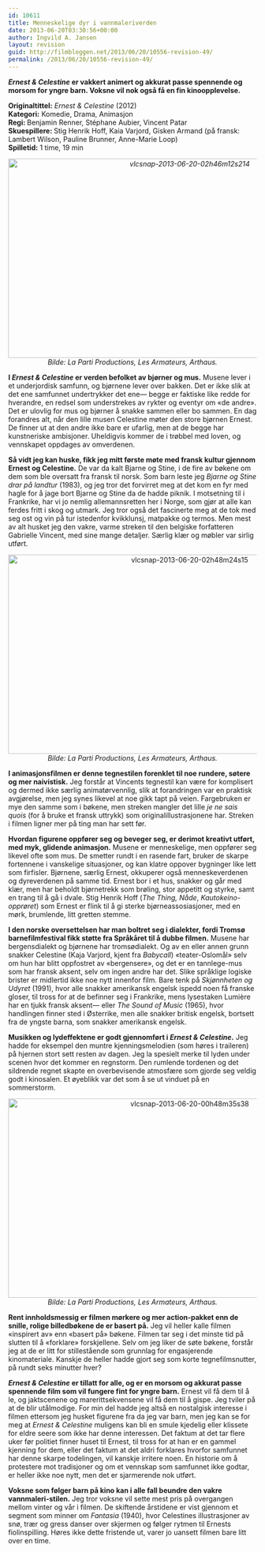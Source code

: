 ```yaml
---
id: 10611
title: Menneskelige dyr i vannmaleriverden
date: 2013-06-20T03:30:56+00:00
author: Ingvild A. Jansen
layout: revision
guid: http://filmbloggen.net/2013/06/20/10556-revision-49/
permalink: /2013/06/20/10556-revision-49/
---
```

<b style="mso-bidi-font-weight: normal;"><i style="mso-bidi-font-style: normal;">Ernest & Celestine</i> er vakkert animert og akkurat passe spennende og morsom for yngre barn. Voksne vil nok også få en fin kinoopplevelse.<!--more--></b>

**Originaltittel:** _Ernest & Celestine_ (2012)  
**Kategori:** Komedie, Drama, Animasjon  
<b style="mso-bidi-font-weight: normal;">Regi: </b>Benjamin Renner, Stéphane Aubier, Vincent Patar  
<b style="mso-bidi-font-weight: normal;">Skuespillere: </b>Stig Henrik Hoff, Kaia Varjord, Gisken Armand (på fransk: Lambert Wilson, Pauline Brunner, Anne-Marie Loop)  
<b style="mso-bidi-font-weight: normal;">Spilletid:</b> 1 time, 19 min

<p style="text-align: center;">
  <em><a href="http://filmbloggen.net/wp-content/uploads/2013/06/vlcsnap-2013-06-20-02h46m12s214.png"><img class="alignnone size-full wp-image-10581" alt="vlcsnap-2013-06-20-02h46m12s214" src="http://filmbloggen.net/wp-content/uploads/2013/06/vlcsnap-2013-06-20-02h46m12s214.png" width="720" height="404" /></a></em><br /> <em>Bilde: La Parti Productions, Les Armateurs, Arthaus.</em>
</p>

**I <i style="mso-bidi-font-style: normal;">Ernest & Celestine</i> er verden befolket av bjørner og mus.** Musene lever i et underjordisk samfunn, og bjørnene lever over bakken. Det er ikke slik at det ene samfunnet undertrykker det ene— begge er faktiske like redde for hverandre, en redsel som understrekes av rykter og eventyr om «de andre». Det er ulovlig for mus og bjørner å snakke sammen eller bo sammen. En dag forandres alt, når den lille musen Celestine møter den store bjørnen Ernest. De finner ut at den andre ikke bare er ufarlig, men at de begge har kunstneriske ambisjoner. Uheldigvis kommer de i trøbbel med loven, og vennskapet oppdages av omverdenen.

<p class="MsoNormal" style="margin-bottom: .0001pt; line-height: normal;">
  <strong>Så vidt jeg kan huske, fikk jeg mitt første møte med fransk kultur gjennom Ernest og Celestine.</strong> De var da kalt Bjarne og Stine, i de fire av bøkene om dem som ble oversatt fra fransk til norsk. Som barn leste jeg <i style="mso-bidi-font-style: normal;">Bjarne og Stine drar på landtur</i> (1983), og jeg tror det forvirret meg at det kom en fyr med hagle for å jage bort Bjarne og Stine da de hadde piknik. I motsetning til i Frankrike, har vi jo nemlig allemannsretten her i Norge, som gjør at alle kan ferdes fritt i skog og utmark. Jeg tror også det fascinerte meg at de tok med seg ost og vin på tur istedenfor kvikklunsj, matpakke og termos. Men mest av alt husket jeg den vakre, varme streken til den belgiske forfatteren Gabrielle Vincent, med sine mange detaljer. Særlig klær og møbler var sirlig utført.
</p>

<p style="text-align: center;">
  <a href="http://filmbloggen.net/wp-content/uploads/2013/06/vlcsnap-2013-06-20-02h48m24s15.png"><img class="alignnone size-full wp-image-10582" alt="vlcsnap-2013-06-20-02h48m24s15" src="http://filmbloggen.net/wp-content/uploads/2013/06/vlcsnap-2013-06-20-02h48m24s15.png" width="720" height="404" /></a><br /> <em>Bilde: La Parti Productions, Les Armateurs, Arthaus.</em>
</p>

**I animasjonsfilmen er denne tegnestilen forenklet til noe rundere, søtere og mer naivistisk.** Jeg forstår at Vincents tegnestil kan være for komplisert og dermed ikke særlig animatørvennlig, slik at forandringen var en praktisk avgjørelse, men jeg synes likevel at noe gikk tapt på veien. Fargebruken er mye den samme som i bøkene, men streken mangler det lille <i style="mso-bidi-font-style: normal;">je ne sais quois</i> (for å bruke et fransk uttrykk) som originalillustrasjonene har. Streken i filmen ligner mer på ting man har sett før.<span style="mso-spacerun: yes;"> </span><span style="mso-spacerun: yes;"> </span>

<p class="MsoNormal" style="margin-bottom: .0001pt; line-height: normal;">
  <strong>Hvordan figurene oppfører seg og beveger seg, er derimot kreativt utført, med myk, glidende animasjon.</strong> Musene er menneskelige, men oppfører seg likevel ofte som mus. De smetter rundt i en rasende fart, bruker de skarpe fortennene i vanskelige situasjoner, og kan klatre oppover bygninger like lett som firfisler. Bjørnene, særlig Ernest, okkuperer også menneskeverdenen og dyreverdenen på samme tid. Ernest bor i et hus, snakker og går med klær, men har beholdt bjørnetrekk som brøling, stor appetitt og styrke, samt en trang til å gå i dvale. Stig Henrik Hoff (<i style="mso-bidi-font-style: normal;">The Thing, Nåde</i>, <i style="mso-bidi-font-style: normal;">Kautokeino-opprøret</i>) som Ernest er flink til å gi sterke bjørneassosiasjoner, med en mørk, brumlende, litt gretten stemme. <span style="mso-spacerun: yes;"> </span>
</p>

<p class="MsoNormal" style="margin-bottom: .0001pt; line-height: normal;">
  <strong>I den norske oversettelsen har man boltret seg i dialekter, fordi Tromsø barnefilmfestival fikk støtte fra Språkåret til å dubbe filmen.</strong> Musene har bergensdialekt og bjørnene har tromsødialekt. Og av en eller annen grunn snakker Celestine (Kaja Varjord, kjent fra <i style="mso-bidi-font-style: normal;">Babycall</i>) «teater-Oslomål» selv om hun har blitt oppfostret av «bergensere», og det er en tannlege-mus som har fransk aksent, selv om ingen andre har det. Slike språklige logiske brister er midlertid ikke noe nytt innenfor film. Bare tenk på <i style="mso-bidi-font-style: normal;">Skjønnheten og Udyret</i> (1991), hvor alle snakker amerikansk engelsk ispedd noen få franske gloser, til tross for at de befinner seg i Frankrike, mens lysestaken Lumière har en tjukk fransk aksent— eller <i style="mso-bidi-font-style: normal;">The Sound of Music</i> (1965), hvor handlingen finner sted i Østerrike, men alle snakker britisk engelsk, bortsett fra de yngste barna, som snakker amerikansk engelsk.
</p>

<p class="MsoNormal" style="margin-bottom: .0001pt; line-height: normal;">
  <strong>Musikken og lydeffektene er godt gjennomført i <i style="mso-bidi-font-style: normal;">Ernest & Celestine</i>.</strong> Jeg hadde for eksempel den muntre kjenningsmelodien (som høres i traileren) på hjernen stort sett resten av dagen. Jeg la spesielt merke til lyden under scenen hvor det kommer en regnstorm. Den rumlende tordenen og det sildrende regnet skapte en overbevisende atmosfære som gjorde seg veldig godt i kinosalen. Et øyeblikk var det som å se ut vinduet på en sommerstorm.
</p>

<p class="MsoNormal" style="margin-bottom: 0pt; line-height: normal; text-align: center;">
  <a href="http://filmbloggen.net/wp-content/uploads/2013/06/vlcsnap-2013-06-20-00h48m35s38.png"><img class="size-full wp-image-10564 aligncenter" alt="vlcsnap-2013-06-20-00h48m35s38" src="http://filmbloggen.net/wp-content/uploads/2013/06/vlcsnap-2013-06-20-00h48m35s38.png" width="720" height="404" /></a><em>Bilde: La Parti Productions, Les Armateurs, Arthaus.</em>
</p>

<p class="MsoNormal" style="margin-bottom: .0001pt; line-height: normal;">
  <strong>Rent innholdsmessig er filmen mørkere og mer action-pakket enn de snille, rolige billedbøkene de er basert på.</strong> Jeg vil heller kalle filmen &laquo;inspirert av&raquo; enn &laquo;basert på&raquo; bøkene. Filmen tar seg i det minste tid på slutten til å «forklare» forskjellene. Selv om jeg liker de søte bøkene, forstår jeg at de er litt for stillestående som grunnlag for engasjerende kinomateriale. Kanskje de heller hadde gjort seg som korte tegnefilmsnutter, på rundt seks minutter hver?  <span style="mso-spacerun: yes;"> </span><span style="mso-spacerun: yes;"> </span><span style="mso-spacerun: yes;"> </span>
</p>

<p class="MsoNormal" style="margin-bottom: .0001pt; line-height: normal;">
  <strong><i style="mso-bidi-font-style: normal;">Ernest & Celestine</i> er tillatt for alle, og er en morsom og akkurat passe spennende film som vil fungere fint for yngre barn.</strong> Ernest vil få dem til å le, og jaktscenene og marerittsekvensene vil få dem til å gispe. Jeg tviler på at de blir utålmodige. For min del hadde jeg altså en nostalgisk interesse i filmen ettersom jeg husket figurene fra da jeg var barn, men jeg kan se for meg at <i style="mso-bidi-font-style: normal;">Ernest & Celestine</i> muligens kan bli en smule kjedelig eller klissete for eldre seere som ikke har denne interessen. Det faktum at det tar flere uker før politiet finner huset til Ernest, til tross for at han er en gammel kjenning for dem, eller det faktum at det aldri forklares hvorfor samfunnet har denne skarpe todelingen, vil kanskje irritere noen. En historie om å protestere mot tradisjoner og om et vennskap som samfunnet ikke godtar, er heller ikke noe nytt, men det er sjarmerende nok utført.
</p>

<p class="MsoNormal" style="margin-bottom: .0001pt; line-height: normal;">
  <strong>Voksne som følger barn på kino kan i alle fall beundre den vakre vannmaleri-stilen.</strong> Jeg tror voksne vil sette mest pris på overgangen mellom vinter og vår i filmen. De skiftende årstidene er vist gjennom et segment som minner om <i style="mso-bidi-font-style: normal;">Fantasia</i> (1940), hvor Celestines illustrasjoner av snø, trær og gress danser over skjermen og følger rytmen til Ernests fiolinspilling. Høres ikke dette fristende ut, varer jo uansett filmen bare litt over en time.
</p>

<p class="MsoNormal" style="margin-bottom: .0001pt; line-height: normal;">
  <div class="video-shortcode">
  </div>
</p>